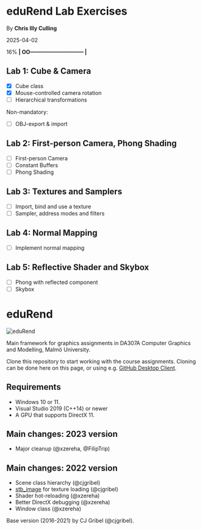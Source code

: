 # eduRend Lab Exercises

By **Chris Illy Culling**

2025-04-02

16% **| OO—————————— |**

## Lab 1: Cube & Camera

- [x] Cube class
- [x] Mouse-controlled camera rotation
- [ ] Hierarchical transformations

Non-mandatory:
- [ ] OBJ-export & import

## Lab 2: First-person Camera, Phong Shading

- [ ] First-person Camera
- [ ] Constant Buffers
- [ ] Phong Shading

## Lab 3: Textures and Samplers

- [ ] Import, bind and use a texture
- [ ] Sampler, address modes and filters

## Lab 4: Normal Mapping

- [ ] Implement normal mapping

## Lab 5: Reflective Shader and Skybox

- [ ] Phong with reflected component
- [ ] Skybox

# eduRend
![eduRend](EDU_2d_s.png)

Main framework for graphics assignments in DA307A Computer Graphics and Modelling, Malmö University.

Clone this repository to start working with the course assignments. Cloning can be done here on this page, or using e.g. [GitHub Desktop Client](https://desktop.github.com/).

## Requirements
- Windows 10 or 11.
- Visual Studio 2019 (C++14) or newer
- A GPU that supports DirectX 11.

## Main changes: 2023 version
- Major cleanup (@xzereha, @FilipTrip)

## Main changes: 2022 version
- Scene class hierarchy (@cjgribel)
- [stb_image](https://github.com/nothings/stb) for texture loading (@cjgribel)
- Shader hot-reloading (@xzereha)
- Better DirectX debugging (@xzereha)
- Window class (@xzereha)

Base version (2016-2021) by CJ Gribel (@cjgribel).
